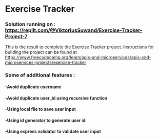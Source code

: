 # Exercise Tracker
### Solution running on : https://replit.com/@ViktoriusSuwand/Exercise-Tracker-Project-7

This is the result to complete the Exercise Tracker project.
Instructions for building the project can be found at 
https://www.freecodecamp.org/learn/apis-and-microservices/apis-and-microservices-projects/exercise-tracker



###  Some of additional features :
#### -Avoid duplicate username
#### -Avoid duplicate user_id using recursive function
#### -Using local file to save user input
#### -Using id generator to generate user id
#### -Using express validator to validate user input